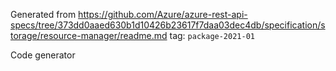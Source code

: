 Generated from https://github.com/Azure/azure-rest-api-specs/tree/373dd0aaed630b1d10426b23617f7daa03dec4db/specification/storage/resource-manager/readme.md tag: `package-2021-01`

Code generator 


